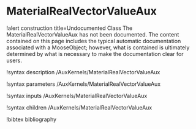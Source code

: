 <!-- MOOSE Documentation Stub: Remove this when content is added. -->

# MaterialRealVectorValueAux

!alert construction title=Undocumented Class
The MaterialRealVectorValueAux has not been documented. The content contained on this page includes the
typical automatic documentation associated with a MooseObject; however, what is contained is
ultimately determined by what is necessary to make the documentation clear for users.

!syntax description /AuxKernels/MaterialRealVectorValueAux

!syntax parameters /AuxKernels/MaterialRealVectorValueAux

!syntax inputs /AuxKernels/MaterialRealVectorValueAux

!syntax children /AuxKernels/MaterialRealVectorValueAux

!bibtex bibliography
